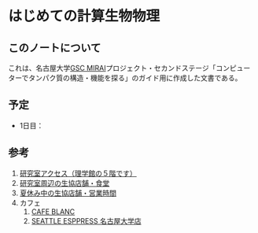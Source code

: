 # はじめての計算生物物理

## このノートについて

これは、名古屋大学[GSC MIRAI](http://nuqa.nagoya-u.ac.jp/miraigsc/)プロジェクト・セカンドステージ「コンピューターでタンパク質の構造・機能を探る」のガイド用に作成した文書である。

## 予定
- 1日目：

## 参考
1. [研究室アクセス（理学館の５階です）](https://www.phys.nagoya-u.ac.jp/map/map.html)
1. [研究室周辺の生協店舗・食堂](https://www.nucoop.jp/coop/coop_332.html#s02)
1. [夏休み中の生協店舗・営業時間](https://www.nucoop.jp/shop/schedule_202207.html)
1. カフェ
   1. [CAFE BLANC](https://www.instagram.com/cafe___blanc/)
   1. [SEATTLE ESPPRESS 名古屋大学店](http://seattlecoffee.co.jp/?mode=f2)
